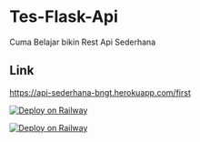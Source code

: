 # Tes-Flask-Api
Cuma Belajar bikin Rest Api Sederhana

## Link

https://api-sederhana-bngt.herokuapp.com/first

[![Deploy on Railway](https://railway.app/button.svg)](https://railway.app/new/)

[![Deploy on Railway](https://railway.app/button.svg)](https://railway.app/new/template/ZweBXA)

